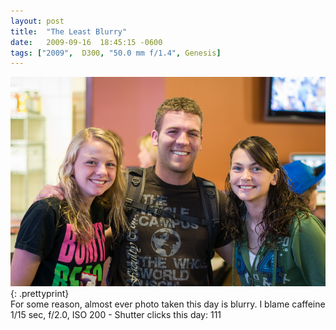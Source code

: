 ```yaml
---
layout: post
title:  "The Least Blurry"
date:   2009-09-16  18:45:15 -0600
tags: ["2009",  D300, "50.0 mm f/1.4", Genesis]
---
```

![:title](/images/2009/2009_0916_DSC2265.jpg)
{: .prettyprint}  
For some reason, almost ever photo taken this day is blurry. I blame caffeine  
1/15 sec, f/2.0, ISO 200 - Shutter clicks this day: 111